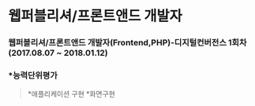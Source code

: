 #  웹퍼블리셔/프론트앤드 개발자
### 웹퍼블리셔/프론트앤드 개발자(Frontend,PHP)-디지털컨버전스 1회차 (2017.08.07 ~ 2018.01.12)

### *능력단위평가

> *애플리케이션 구현 *화면구현

